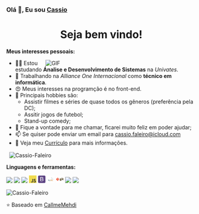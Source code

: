 ### Olá 👋, Eu sou [Cassio](https://beacons.page/cassiofaleiro)

<h1 align="center"> Seja bem vindo! </h1>

**Meus interesses pessoais:**

<img align="right" alt="GIF" src="https://octocat-generator-assets.githubusercontent.com/my-octocat-1620922440559.png" width="400px" />

- 👩‍💻 Estou estudando **Ánalise e Desenvolvimento de Sistemas** na *Univates*.
- 💼 Trabalhando na *Alliance One Internacional* como **técnico em informática**. 
- 😍 Meus interesses na programção é no front-end.
- 👾 Principais hobbies são: 
  - Assistir filmes e séries de quase todos os gêneros (preferência pela DC);
  - Assitir jogos de futebol;
  - Stand-up comedy;
- 💬 Fique a vontade para me chamar, ficarei muito feliz em poder ajudar;
- 📫 Se quiser pode enviar um email para cassio.faleiro@icloud.com
- 📝 Veja meu <a href="https://drive.google.com/file/d/1KHQ6QfhoDQtXzGXV1aE1vuJ2ccitzzqg/view?usp=sharing" target="_blank">Currículo</a> para mais informações.

<p>&nbsp;
  <img align="center" src="https://github-readme-stats.vercel.app/api?username=Cassio-Faleiro&count_private=true&show_icons=true&theme=graywhite&icon_color=268bd2&title_color=268bd2" alt="Cassio-Faleiro" />
</p>

**Linguagens e ferramentas:**  

<code><img height="20" src="https://img2.freepng.fr/20180816/rcw/kisspng-cascading-style-sheets-logo-clip-art-css3-html-5b7617f67bd3d6.3499284915344660385072.jpg"></code>
<code><img height="20" src="https://www.pinclipart.com/picdir/big/17-177767_clipart-badge-svg-html5-html5-logo-png-transparent.png"></code>
<code><img height="20" src="https://www.pinclipart.com/picdir/middle/53-534873_vector-steam-java-developer-java-icon-png-clipart.png"></code>
<code><img height="20" src="https://raw.githubusercontent.com/github/explore/80688e429a7d4ef2fca1e82350fe8e3517d3494d/topics/javascript/javascript.png"></code>
<code><img height="20" src="https://raw.githubusercontent.com/devicons/devicon/master/icons/bootstrap/bootstrap-plain.svg"></code>
<code><img height="20" src="https://raw.githubusercontent.com/github/explore/80688e429a7d4ef2fca1e82350fe8e3517d3494d/topics/mysql/mysql.png"></code>
<code><img height="20" src="https://raw.githubusercontent.com/github/explore/80688e429a7d4ef2fca1e82350fe8e3517d3494d/topics/git/git.png"></code>
<code><img height="20" src="https://www.logo.wine/a/logo/NetBeans/NetBeans-Logo.wine.svg"></code>
<code><img height="20" src="https://mpng.subpng.com/20180405/cle/kisspng-eclipse-integrated-development-environment-softwar-eclipse-5ac65048baff45.6898145115229461207659.jpg"></code>


<p align="left"> <img src="https://komarev.com/ghpvc/?username=Cassio-Faleiro" alt="Cassio-Faleiro" /> </p>

⭐️ Baseado em [CallmeMehdi](https://github.com/CallmeMehdi)
